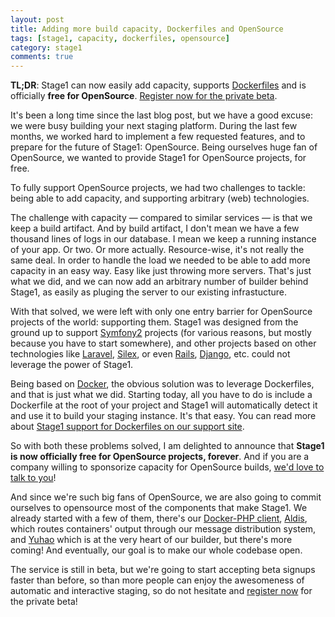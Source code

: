 ```yaml
---
layout: post
title: Adding more build capacity, Dockerfiles and OpenSource
tags: [stage1, capacity, dockerfiles, opensource]
category: stage1
comments: true
---
```


__TL;DR__: Stage1 can now easily add capacity, supports [Dockerfiles](http://help.stage1.io/article/using-my-own-dockerfile/) and is officially __free for OpenSource__. [Register now for the private beta](http://stage1.io).

It's been a long time since the last blog post, but we have a good excuse: we were busy building your next staging platform. During the last few months, we worked hard to implement a few requested features, and to prepare for the future of Stage1: OpenSource. Being ourselves huge fan of OpenSource, we wanted to provide Stage1 for OpenSource projects, for free.

To fully support OpenSource projects, we had two challenges to tackle: being able to add capacity, and supporting arbitrary (web) technologies.

The challenge with capacity — compared to similar services — is that we keep a build artifact. And by build artifact, I don't mean we have a few thousand lines of logs in our database. I mean we keep a running instance of your app. Or two. Or more actually. Resource-wise, it's not really the same deal. In order to handle the load we needed to be able to add more capacity in an easy way. Easy like just throwing more servers. That's just what we did, and we can now add an arbitrary number of builder behind Stage1, as easily as pluging the server to our existing infrastucture.

With that solved, we were left with only one entry barrier for OpenSource projects of the world: supporting them. Stage1 was designed from the ground up to support [Symfony2](http://symfony.com/) projects (for various reasons, but mostly because you have to start somewhere), and other projects based on other technologies like [Laravel](http://laravel.com/), [Silex](http://silex.sensiolabs.org/), or even [Rails](http://rubyonrails.org/), [Django](https://www.djangoproject.com/), etc. could not leverage the power of Stage1.

Being based on [Docker](http://docker.io), the obvious solution was to leverage Dockerfiles, and that is just what we did. Starting today, all you have to do is include a Dockerfile at the root of your project and Stage1 will automatically detect it and use it to build your staging instance. It's that easy. You can read more about [Stage1 support for Dockerfiles on our support site](http://help.stage1.io/article/using-my-own-dockerfile/).

So with both these problems solved, I am delighted to announce that __Stage1 is now officially free for OpenSource projects, forever__. And if you are a company willing to sponsorize capacity for OpenSource builds, [we'd love to talk to you](mailto:geoffrey@stage1.io?subject=OSS)!

And since we're such big fans of OpenSource, we are also going to commit ourselves to opensource most of the components that make Stage1. We already started with a few of them, there's our [Docker-PHP client](https://github.com/stage1/docker-php), [Aldis](https://github.com/stage1/aldis), which routes containers' output through our message distribution system, and [Yuhao](https://github.com/stage1/yuhao) which is at the very heart of our builder, but there's more coming! And eventually, our goal is to make our whole codebase open.

The service is still in beta, but we're going to start accepting beta signups faster than before, so than more people can enjoy the awesomeness of automatic and interactive staging, so do not hesitate and [register now](https://stage1.io) for the private beta!